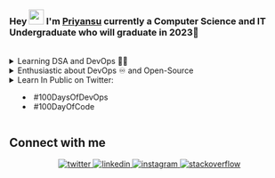 ### Hey <img src="https://github.com/TheDudeThatCode/TheDudeThatCode/blob/master/Assets/Hi.gif" width="27"> I'm [Priyansu](https://twitter.com/Priyansu2000) currently a Computer Science and IT Undergraduate who will graduate in 2023🚀
<br/>
<details>
<summary>Learning DSA and DevOps 👨‍💻
</b></details>
<!-- ----------------------- -->
<details>
<summary>Enthusiastic about DevOps ♾️ and Open-Source
</b></details>
<!-- ----------------------- -->
<details>
<summary>Learn In Public on Twitter:

  * #100DaysOfDevOps
  * #100DayOfCode
</b></details>
<!-- ---------------------------------------------------------------------- -->
## Connect with me  
<div align="center">

<a href="https://twitter.com/Priyansu2000" target="_blank">
<img src=https://img.shields.io/badge/twitter-%2300acee.svg?&style=for-the-badge&logo=twitter&logoColor=white alt=twitter style="margin-bottom: 5px;" />
</a>
<a href="https://linkedin.com/in/priyansu1" target="_blank">
<img src=https://img.shields.io/badge/linkedin-%231E77B5.svg?&style=for-the-badge&logo=linkedin&logoColor=white alt=linkedin style="margin-bottom: 5px;" />
</a>
<a href="https://instagram.com/priyansu_2002" target="_blank">
<img src=https://img.shields.io/badge/instagram-%23000000.svg?&style=for-the-badge&logo=instagram&logoColor=white alt=instagram style="margin-bottom: 5px;" />
</a>


<a href="https://stackoverflow.com/users/15277967" target="_blank">
<img src=https://img.shields.io/badge/stackoverflow-%23F28032.svg?&style=for-the-badge&logo=stackoverflow&logoColor=white alt=stackoverflow style="margin-bottom: 5px;" />
</a>  
</div>  

<br />

